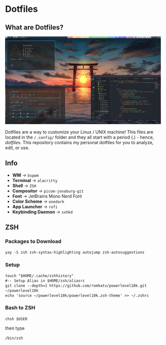 # Dotfiles

## What are Dotfiles?

![img1](./screenshots/img1.png)  

Dotfiles are a way to customize your Linux / UNIX machine! This files are
located in the `/.config/` folder and they all start with a period (.) - hence,
*dotfiles*. This repository contains my personal dotfiles for you to analyze,
edit, or use.

## Info

- **WM** -> `bspwm`
- **Terminal** -> `alacritty`
- **Shell** -> `ZSH`
- **Compositor** -> `picom-jonaburg-git`
- **Font** -> JetBrains Mono Nerd Font
- **Color Scheme** -> `onedark`
- **App Launcher** -> `rofi`
- **Keybinding Daemon** -> `sxhkd`

## ZSH 

### Packages to Download

`yay -S zsh zsh-syntax-highlighting autojump zsh-autosuggestions`

### Setup

```
touch "$HOME/.cache/zshhistory"
#-- Setup Alias in $HOME/zsh/aliasrc
git clone --depth=1 https://github.com/romkatv/powerlevel10k.git ~/powerlevel10k
echo 'source ~/powerlevel10k/powerlevel10k.zsh-theme' >> ~/.zshrc
```

### Bash to ZSH

`chsh $USER`

then type

`/bin/zsh`
